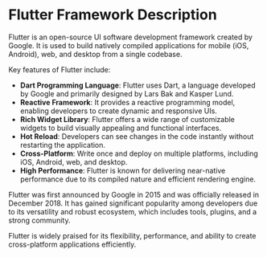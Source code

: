 # Flutter Framework Description

Flutter is an open-source UI software development framework created by Google. It is used to build natively compiled applications for mobile (iOS, Android), web, and desktop from a single codebase. 

Key features of Flutter include:

- **Dart Programming Language**: Flutter uses Dart, a language developed by Google and primarily designed by Lars Bak and Kasper Lund.
- **Reactive Framework**: It provides a reactive programming model, enabling developers to create dynamic and responsive UIs.
- **Rich Widget Library**: Flutter offers a wide range of customizable widgets to build visually appealing and functional interfaces.
- **Hot Reload**: Developers can see changes in the code instantly without restarting the application.
- **Cross-Platform**: Write once and deploy on multiple platforms, including iOS, Android, web, and desktop.
- **High Performance**: Flutter is known for delivering near-native performance due to its compiled nature and efficient rendering engine.

Flutter was first announced by Google in 2015 and was officially released in December 2018. It has gained significant popularity among developers due to its versatility and robust ecosystem, which includes tools, plugins, and a strong community.

Flutter is widely praised for its flexibility, performance, and ability to create cross-platform applications efficiently.
